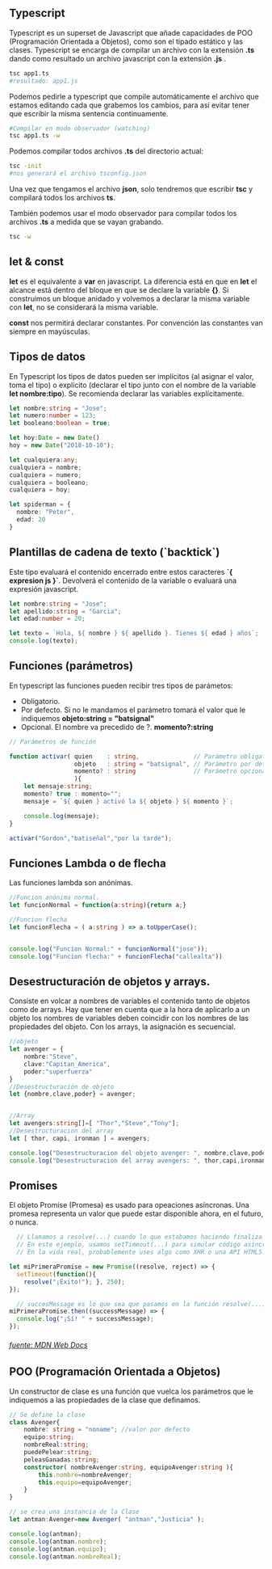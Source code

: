 ## Typescript
Typescript es un superset de Javascript que añade capacidades de POO (Programación Orientada a Objetos), como son el tipado estático y las clases. Typescript se encarga de compilar un archivo con la extensión **.ts** dando como resultado un archivo javascript con la extensión **.js** .
```bash
tsc app1.ts
#resultado: app1.js
```
Podemos pedirle a typescript que compile automáticamente el archivo que estamos editando cada que grabemos los cambios, para así evitar tener que escribir la misma sentencia continuamente.
```bash
#Compilar en modo observador (watching)
tsc app1.ts -w
```
Podemos compilar todos archivos **.ts** del directorio actual:
```bash
tsc -init
#nos generará el archivo tsconfig.json
```
Una vez que tengamos el archivo **json**, solo tendremos que escribir **tsc** y compilará todos los archivos **ts**.

También podemos usar el modo observador para compilar todos los archivos **.ts** a medida que se vayan grabando.
```bash
tsc -w
```

## let & const
**let** es el equivalente a **var** en javascript. La diferencia está en que en **let** el alcance está dentro del bloque en que se declare la variable **{}**. Si construimos un bloque anidado y volvemos a declarar la misma variable con **let**, no se considerará la misma variable.

**const** nos permitirá declarar constantes. Por convención las constantes van siempre en mayúsculas.

## Tipos de datos
En Typescript los tipos de datos pueden ser implícitos (al asignar el valor, toma el tipo) o explícito (declarar el tipo junto con el nombre de la variable **let nombre:tipo**). Se recomienda declarar las variables explícitamente.
```typescript
let nombre:string = "Jose";
let numero:number = 123;
let booleano:boolean = true;

let hoy:Date = new Date()
hoy = new Date("2018-10-10");

let cualquiera:any;
cualquiera = nombre;
cualquiera = numero;
cualquiera = booleano;
cualquiera = hoy;

let spiderman = {
  nombre: "Peter",
  edad: 20
}
```
## Plantillas de cadena de texto (\`backtick\`)
Este tipo evaluará el contenido encerrado entre estos caracteres  **\`{ expresion js }\`**. Devolverá el contenido de la variable o evaluará una expresión javascript.
```typescript
let nombre:string = "Jose";
let apellido:string = "Garcia";
let edad:number = 20;

let texto = `Hola, ${ nombre } ${ apellido }. Tienes ${ edad } años`;
console.log(texto);
```

## Funciones (parámetros)
En typescript las funciones pueden recibir tres tipos de parámetos:
* Obligatorio.
* Por defecto. Si no le mandamos el parámetro tomará el valor que le indiquemos **objeto:string = "batsignal"**
* Opcional. El nombre va precedido de ?. **momento?:string**
```typescript
// Parámetros de función

function activar( quien    : string,               // Parámetro obligatorio
                  objeto   : string = "batsignal", // Parámetro por defecto
                  momento? : string                // Parámetro opcional
                  ){
    let mensaje:string;
    momento? true : momento="";
    mensaje = `${ quien } activó la ${ objeto } ${ momento }`;

    console.log(mensaje);
}

activar("Gordon","batiseñal","por la tarde");
```
## Funciones Lambda o de flecha
Las funciones lambda son anónimas.
```typescript
//Funcion anónima normal.
let funcionNormal = function(a:string){return a;}

//Funcion flecha
let funcionFlecha = ( a:string ) => a.toUpperCase();


console.log("Funcion Normal:" + funcionNormal("jose"));
console.log("Funcion flecha:" + funcionFlecha("callealta"))

```

## Desestructuración de objetos y arrays.
Consiste en volcar a nombres de variables el contenido tanto de objetos como de arrays. Hay que tener en cuenta que a la hora de aplicarlo a un objeto los nombres de variables deben coincidir con los nombres de las propiedades del objeto. Con los arrays, la asignación es secuencial.
```typescript
//objeto
let avenger = {
	nombre:"Steve",
	clave:"Capitan_America",
	poder:"superfuerza"
}
//Desestructuración de objeto
let {nombre,clave,poder} = avenger;


//Array
let avengers:string[]=[ "Thor","Steve","Tony"];
//Desestructuracion del array
let [ thor, capi, ironman ] = avengers;

console.log("Desestructuracion del objeto avenger: ", nombre,clave,poder);
console.log("Desestructuracion del array avengers: ", thor,capi,ironman);

```

## Promises
El objeto Promise (Promesa) es usado para opeaciones asíncronas. Una promesa representa un valor que puede estar disponible ahora, en el futuro, o nunca.
```typescript
  // Llamamos a resolve(...) cuando lo que estabamos haciendo finaliza con éxito, y reject(...) cuando falla.
  // En este ejemplo, usamos setTimeout(...) para simular código asíncrono. 
  // En la vida real, probablemente uses algo como XHR o una API HTML5.

let miPrimeraPromise = new Promise((resolve, reject) => {
  setTimeout(function(){
    resolve("¡Éxito!"); }, 250);
});

  // succesMessage es lo que sea que pasamos en la función resolve(...) de arriba.
miPrimeraPromise.then((successMessage) => {
  console.log("¡Sí! " + successMessage);
});
```
###### [fuente: MDN Web Docs](https://developer.mozilla.org/es/docs/Web/JavaScript/Referencia/Objetos_globales/Promise)

## POO (Programación Orientada a Objetos)
Un constructor de clase es una función que vuelca los parámetros que le indiquemos a las propiedades de la clase que definamos.
```typescript
// Se define la clase
class Avenger{
	nombre: string = "noname"; //valor por defecto
	equipo:string;
	nombreReal:string;
	puedePelear:string;
	peleasGanadas:string;
	constructor( nombreAvenger:string, equipoAvenger:string ){
		this.nombre=nombreAvenger;
		this.equipo=equipoAvenger;
	}
}

// se crea una instancia de la Clase
let antman:Avenger=new Avenger( "antman","Justicia" );

console.log(antman);
console.log(antman.nombre);
console.log(antman.equipo);
console.log(antman.nombreReal);

```
